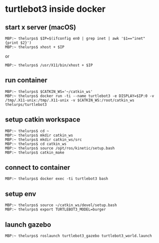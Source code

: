# turtlebot3 inside docker

## start x server (macOS)
```console
MBP:~ thelurps$ $IP=$(ifconfig en0 | grep inet | awk '$1=="inet" {print $2}')
MBP:~ thelurps$ xhost + $IP
```

or

```console
MBP:~ thelurps$ /usr/X11/bin/xhost + $IP
```

## run container
```console
MBP:~ thelurps$ $CATKIN_WS='~/catkin_ws'
MBP:~ thelurps$ docker run -ti --name turtlebot3 -e DISPLAY=$IP:0 -v /tmp/.X11-unix:/tmp/.X11-unix -v $CATKIN_WS:/root/catkin_ws thelurps/turtlebot3
```

## setup catkin workspace
```console
MBP:~ thelurps$ cd ~
MBP:~ thelurps$ mkdir catkin_ws
MBP:~ thelurps$ mkdir catkin_ws/src
MBP:~ thelurps$ cd catkin_ws
MBP:~ thelurps$ source /opt/ros/kinetic/setup.bash
MBP:~ thelurps$ catkin_make
```

## connect to container
```console
MBP:~ thelurps$ docker exec -ti turtlebot3 bash
```

## setup env
```console
MBP:~ thelurps$ source ~/catkin_ws/devel/setup.bash
MBP:~ thelurps$ export TURTLEBOT3_MODEL=burger
```

## launch gazebo
```console
MBP:~ thelurps$ roslaunch turtlebot3_gazebo turtlebot3_world.launch
```
